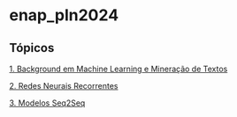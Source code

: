 # enap_pln2024

## Tópicos

[1. Background em Machine Learning e Mineração de Textos](background/README.md)

[2. Redes Neurais Recorrentes](rnn/README.md)

[3. Modelos Seq2Seq](seq2seq/seq2seq.md)
